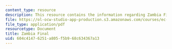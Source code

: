 ```yaml
---
content_type: resource
description: This resource contains the information regarding Zambia Final.
file: https://ol-ocw-studio-app-production.s3.amazonaws.com/courses/ec-s11-engineering-capacity-in-community-based-healthcare-fall-2005/604c41476251a805f5b968c634367a13_MITEC_S11F05_zambia_profile.pdf
file_type: application/pdf
resourcetype: Document
title: Zambia Final
uid: 604c4147-6251-a805-f5b9-68c634367a13
---
```

